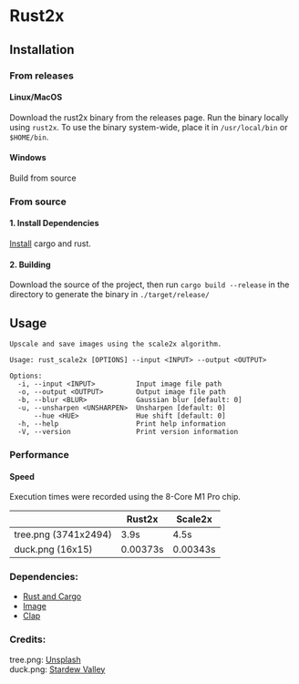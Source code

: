 # Rust2x

## Installation

### From releases

#### Linux/MacOS

Download the rust2x binary from the releases page. Run the binary locally using `rust2x`. To use the binary system-wide,
place it in `/usr/local/bin` or `$HOME/bin`.

#### Windows

Build from source

### From source

#### 1. Install Dependencies

[Install](https://doc.rust-lang.org/cargo/getting-started/installation.html) cargo and rust.

#### 2. Building

Download the source of the project, then run ```cargo build --release``` in the directory to generate the binary
in `./target/release/`

## Usage

```
Upscale and save images using the scale2x algorithm.

Usage: rust_scale2x [OPTIONS] --input <INPUT> --output <OUTPUT>

Options:
  -i, --input <INPUT>          Input image file path
  -o, --output <OUTPUT>        Output image file path
  -b, --blur <BLUR>            Gaussian blur [default: 0]
  -u, --unsharpen <UNSHARPEN>  Unsharpen [default: 0]
      --hue <HUE>              Hue shift [default: 0]
  -h, --help                   Print help information
  -V, --version                Print version information

```

### Performance

#### Speed

Execution times were recorded using the 8-Core M1 Pro chip.

| | Rust2x  | Scale2x |
| ------------- | ------------- | ------------- |
| tree.png (3741x2494) | 3.9s  | 4.5s  |
| duck.png (16x15) | 0.00373s | 0.00343s  |

### Dependencies:

- [Rust and Cargo](http://rust-lang.org/)
- [Image](https://docs.rs/image/0.24.5/image/)
- [Clap](https://docs.rs/clap/4.1.4/clap/)

### Credits:

tree.png: [Unsplash](https://unsplash.com/photos/tGTVxeOr_Rs)  
duck.png: [Stardew Valley](https://www.stardewvalley.net)